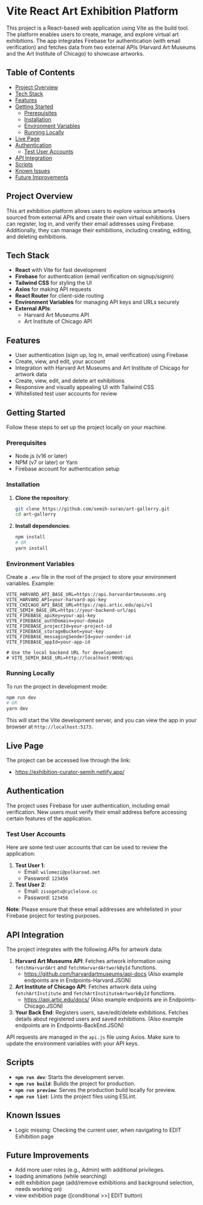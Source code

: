 # Vite React Art Exhibition Platform

This project is a React-based web application using Vite as the build tool. The platform enables users to create, manage, and explore virtual art exhibitions. The app integrates Firebase for authentication (with email verification) and fetches data from two external APIs (Harvard Art Museums and the Art Institute of Chicago) to showcase artworks.

## Table of Contents

- [Project Overview](#project-overview)
- [Tech Stack](#tech-stack)
- [Features](#features)
- [Getting Started](#getting-started)
  - [Prerequisites](#prerequisites)
  - [Installation](#installation)
  - [Environment Variables](#environment-variables)
  - [Running Locally](#running-locally)
- [Live Page](#live-page)
- [Authentication](#authentication)
  - [Test User Accounts](#test-user-accounts)
- [API Integration](#api-integration)
- [Scripts](#scripts)
- [Known Issues](#known-issues)
- [Future Improvements](#future-improvements)

## Project Overview

This art exhibition platform allows users to explore various artworks sourced from external APIs and create their own virtual exhibitions. Users can register, log in, and verify their email addresses using Firebase. Additionally, they can manage their exhibitions, including creating, editing, and deleting exhibitions.

## Tech Stack

- **React** with Vite for fast development
- **Firebase** for authentication (email verification on signup/signin)
- **Tailwind CSS** for styling the UI
- **Axios** for making API requests
- **React Router** for client-side routing
- **Environment Variables** for managing API keys and URLs securely
- **External APIs**:
  - Harvard Art Museums API
  - Art Institute of Chicago API

## Features

- User authentication (sign up, log in, email verification) using Firebase
- Create, view, and edit, your account
- Integration with Harvard Art Museums and Art Institute of Chicago for artwork data
- Create, view, edit, and delete art exhibitions
- Responsive and visually appealing UI with Tailwind CSS
- Whitelisted test user accounts for review

## Getting Started

Follow these steps to set up the project locally on your machine.

### Prerequisites

- Node.js (v16 or later)
- NPM (v7 or later) or Yarn
- Firebase account for authentication setup

### Installation

1. **Clone the repository**:

   ```bash
   git clone https://github.com/semih-suran/art-gallerry.git
   cd art-gallerry
   ```

2. **Install dependencies**:
   ```bash
   npm install
   # OR
   yarn install
   ```

### Environment Variables

Create a `.env` file in the root of the project to store your environment variables. Example:

```env
VITE_HARVARD_API_BASE_URL=https://api.harvardartmuseums.org
VITE_HARVARD_API=your-harvard-api-key
VITE_CHICAGO_API_BASE_URL=https://api.artic.edu/api/v1
VITE_SEMIH_BASE_URL=https://your-backend-url/api
VITE_FIREBASE_apiKey=your-api-key
VITE_FIREBASE_authDomain=your-domain
VITE_FIREBASE_projectId=your-project-id
VITE_FIREBASE_storageBucket=your-key
VITE_FIREBASE_messagingSenderId=your-sender-id
VITE_FIREBASE_appId=your-app-id

# Use the local backend URL for development
# VITE_SEMIH_BASE_URL=http://localhost:9090/api
```

### Running Locally

To run the project in development mode:

```bash
npm run dev
# OR
yarn dev
```

This will start the Vite development server, and you can view the app in your browser at `http://localhost:5173`.

## Live Page

The project can be accessed live through the link:

- https://exhibition-curator-semih.netlify.app/

## Authentication

The project uses Firebase for user authentication, including email verification. New users must verify their email address before accessing certain features of the application.

### Test User Accounts

Here are some test user accounts that can be used to review the application:

1. **Test User 1**:
   - Email: `wilomezi@polkaroad.net`
   - Password: `123456`
2. **Test User 2**:
   - Email: `zisogetu@cyclelove.cc`
   - Password: `123456`

**Note**: Please ensure that these email addresses are whitelisted in your Firebase project for testing purposes.

## API Integration

The project integrates with the following APIs for artwork data:

1. **Harvard Art Museums API**: Fetches artwork information using `fetchHarvardArt` and `fetchHarvardArtworkById` functions.
   - https://github.com/harvardartmuseums/api-docs
     (Also example endpoints are in Endpoints-Harvard.JSON)
2. **Art Institute of Chicago API**: Fetches artwork data using `fetchArtInstitute` and `fetchArtInstituteArtworkById` functions.
   - https://api.artic.edu/docs/
     (Also example endpoints are in Endpoints-Chicago.JSON)
3. **Your Back End**: Registers users, save/edit/delete exhibitions. Fetches details about registered users and saved exhibitions.
   (Also example endpoints are in Endpoints-BackEnd.JSON)

API requests are managed in the `api.js` file using Axios. Make sure to update the environment variables with your API keys.

## Scripts

- **`npm run dev`**: Starts the development server.
- **`npm run build`**: Builds the project for production.
- **`npm run preview`**: Serves the production build locally for preview.
- **`npm run lint`**: Lints the project files using ESLint.

## Known Issues

- Logic missing: Checking the current user, when navigating to EDIT Exhibition page

## Future Improvements

- Add more user roles (e.g., Admin) with additional privileges.
- loading animations (while searching)
- edit exhibition page (add/remove exhibitions and background selection, needs working on)
- view exhibition page ([conditional >>] EDIT button)
